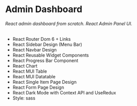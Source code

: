 # Admin Dashboard

###### React admin dashboard from scratch. React Admin Panel UI.

- React Router Dom 6 + Links
- React Sidebar Design (Menu Bar)
- React Navbar Design
- React Reusable Widget Components
- React Progress Bar Component
- React Chart
- React MUI Table
- React MUI Datatable
- React Single Item Page Design
- React Form Page Design
- React Dark Mode with Context API and UseRedux
- Style: sass
